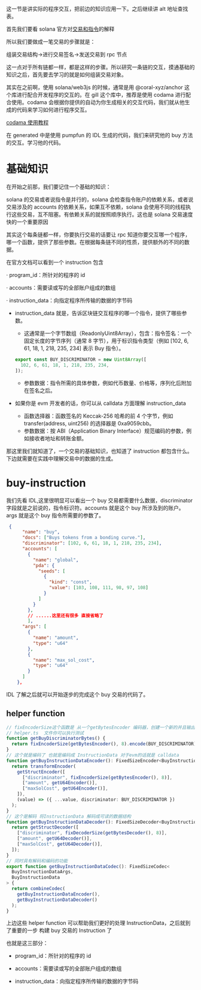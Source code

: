 这一节是讲实际的程序交互，把前边的知识应用一下。之后继续讲 alt 地址查找表。

首先我们要看 solana 官方对[交易和指令](https://www.solana-cn.com/SolanaBasic/000.html#%E4%BA%A4%E6%98%93)的解释

所以我们要做成一笔交易的步骤就是：

组装交易结构->进行交易签名->发送交易到 rpc 节点

这一点对于所有链都一样，都是这样的步骤。所以研究一条链的交互，摸通基础的知识之后，首先要去学习的就是如何组装交易对象。

其实在之前啊，使用 solana/web3js 的时候，通常是用 @coral-xyz/anchor 这个库进行配合开发程序的交互的。在 gill 这个库中，推荐是使用 codama 进行配合使用。codama 会根据你提供的自动为你生成相关的交互代码，我们就从他生成的代码来学习如何进行程序交互。

[codama 使用教程](https://www.quicknode.com/guides/solana-development/anchor/codama-client)

在 generated 中是使用 pumpfun 的 IDL 生成的代码，我们来研究他的 buy 方法的交互。学习他的代码。

# 基础知识

在开始之前那，我们要记住一个基础的知识：

solana 的交易或者说指令是并行的，solana 会检查指令账户的依赖关系，或者说交易涉及的 accounts 的依赖关系，如果互不依赖，solana 会使用不同的线程执行这些交易，互不阻塞。有依赖关系的就按照顺序执行。这也是 solana 交易速度快的一个重要原因

其实这个每条链都一样，你要执行交易的话要让 rpc 知道你要交互哪一个程序，哪一个函数，提供了那些参数。在根据每条链不同的性质，提供额外的不同的数据。

在官方文档可以看到一个 instruction 包含

· program_id：所针对的程序的 id

· accounts：需要读或写的全部账户组成的数组

· instruction_data：向指定程序所传输的数据的字节码

- instruction_data 就是，告诉区块链交互程序的哪一个指令，提供了哪些参数。

  - 这通常是一个字节数组（ReadonlyUint8Array），包含：指令签名：一个固定长度的字节序列（通常 8 字节），用于标识指令类型（例如 [102, 6, 61, 18, 1, 218, 235, 234] 表示 Buy 指令）。

  ```ts
  export const BUY_DISCRIMINATOR = new Uint8Array([
    102, 6, 61, 18, 1, 218, 235, 234,
  ]);
  ```

  - 参数数据：指令所需的具体参数，例如代币数量、价格等，序列化后附加在签名之后。

- 如果你是 evm 开发者的话，你可以从 calldata 方面理解 instruction_data

  - 函数选择器：函数签名的 Keccak-256 哈希的前 4 个字节，例如 transfer(address, uint256) 的选择器是 0xa9059cbb。
  - 参数数据：按 ABI（Application Binary Interface）规范编码的参数，例如接收者地址和转账金额。

那这里我们就知道了，一个交易的基础知识，也知道了 instruction 都包含什么。下边就需要在实践中理解交易中的数据的生成。

# buy-instruction

我们先看 IDL,这里很明显可以看出一个 buy 交易都需要什么数据，discriminator 字段就是之前说的，指令标识符。accounts 就是这个 buy 所涉及到的账户。args 就是这个 buy 指令所需要的参数了。

```json
 {
      "name": "buy",
      "docs": ["Buys tokens from a bonding curve."],
      "discriminator": [102, 6, 61, 18, 1, 218, 235, 234],
      "accounts": [
        {
          "name": "global",
          "pda": {
            "seeds": [
              {
                "kind": "const",
                "value": [103, 108, 111, 98, 97, 108]
              }
            ]
          }
        },
        // ......这里还有很多 直接省略了
        ],
      "args": [
        {
          "name": "amount",
          "type": "u64"
        },
        {
          "name": "max_sol_cost",
          "type": "u64"
        }
      ]
    },
```

IDL 了解之后就可以开始逐步的完成这个 buy 交易的代码了。

## helper function

```ts
// fixEncoderSize这个函数是 从一个getBytesEncoder 编码器，创建一个新的并且输出长度最多为 fixedBytes: 8 的解析器
// helper.ts  文件你可以执行测试
function getBuyDiscriminatorBytes() {
  return fixEncoderSize(getBytesEncoder(), 8).encode(BUY_DISCRIMINATOR);
}
// 这个就是编码了 也就是编码成 InstructionData 对于evm的话就是 calldata
function getBuyInstructionDataEncoder(): FixedSizeEncoder<BuyInstructionDataArgs> {
  return transformEncoder(
    getStructEncoder([
      ["discriminator", fixEncoderSize(getBytesEncoder(), 8)],
      ["amount", getU64Encoder()],
      ["maxSolCost", getU64Encoder()],
    ]),
    (value) => ({ ...value, discriminator: BUY_DISCRIMINATOR })
  );
}
// 这个是解码 将InstructionData 解码成可读的数据结构
function getBuyInstructionDataDecoder(): FixedSizeDecoder<BuyInstructionData> {
  return getStructDecoder([
    ["discriminator", fixDecoderSize(getBytesDecoder(), 8)],
    ["amount", getU64Decoder()],
    ["maxSolCost", getU64Decoder()],
  ]);
}
// 同时具有解码和编码的功能
export function getBuyInstructionDataCodec(): FixedSizeCodec<
  BuyInstructionDataArgs,
  BuyInstructionData
> {
  return combineCodec(
    getBuyInstructionDataEncoder(),
    getBuyInstructionDataDecoder()
  );
}
```

上边这些 helper function 可以帮助我们更好的处理 InstructionData，之后就到了重要的一步 构建 buy 交易的 Instruction 了

也就是这三部分：

- program_id：所针对的程序的 id 

- accounts：需要读或写的全部账户组成的数组

- instruction_data：向指定程序所传输的数据的字节码

